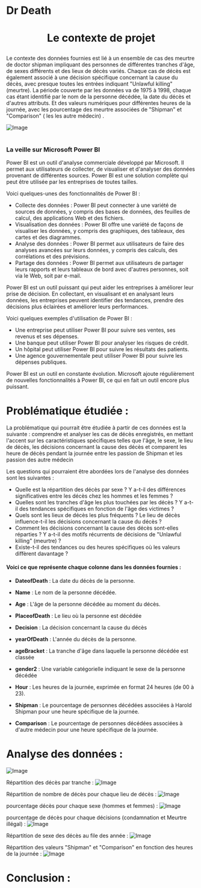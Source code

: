 # Dr Death


# <p align="center">Le contexte de projet</p>
  
Le contexte des données fournies est lié à un ensemble de cas des meurtre de doctor shipman impliquant des personnes de différentes tranches d'âge, de sexes différents et des lieux de décès variés. Chaque cas de décès est également associé à une décision spécifique concernant la cause du décès, avec presque toutes les entrées indiquant "Unlawful killing" (meurtre). La période couverte par les données va de 1975 à 1998, chaque cas étant identifié par le nom de la personne décédée, la date du décès et d'autres attributs. Et des valeurs numériques pour différentes heures de la journée, avec les pourcentage des meurtre associées de "Shipman" et "Comparison" ( les les autre médecin) .

![Image](https://allthatsinteresting.com/wordpress/wp-content/uploads/2021/03/harold-shipman-headshot.jpg)
#

### La veille sur Microsoft Power BI

Power BI est un outil d'analyse commerciale développé par Microsoft. Il permet aux utilisateurs de collecter, de visualiser et d'analyser des données provenant de différentes sources. Power BI est une solution complète qui peut être utilisée par les entreprises de toutes tailles.

Voici quelques-unes des fonctionnalités de Power BI :

* Collecte des données : Power BI peut connecter à une variété de sources de données, y compris des bases de données, des feuilles de calcul, des applications Web et des fichiers.
* Visualisation des données : Power BI offre une variété de façons de visualiser les données, y compris des graphiques, des tableaux, des cartes et des diagrammes.
* Analyse des données : Power BI permet aux utilisateurs de faire des analyses avancées sur leurs données, y compris des calculs, des corrélations et des prévisions.
* Partage des données : Power BI permet aux utilisateurs de partager leurs rapports et leurs tableaux de bord avec d'autres personnes, soit via le Web, soit par e-mail.

Power BI est un outil puissant qui peut aider les entreprises à améliorer leur prise de décision. En collectant, en visualisant et en analysant leurs données, les entreprises peuvent identifier des tendances, prendre des décisions plus éclairées et améliorer leurs performances.

Voici quelques exemples d'utilisation de Power BI :

* Une entreprise peut utiliser Power BI pour suivre ses ventes, ses revenus et ses dépenses.
* Une banque peut utiliser Power BI pour analyser les risques de crédit.
* Un hôpital peut utiliser Power BI pour suivre les résultats des patients.
* Une agence gouvernementale peut utiliser Power BI pour suivre les dépenses publiques.

Power BI est un outil en constante évolution. Microsoft ajoute régulièrement de nouvelles fonctionnalités à Power BI, ce qui en fait un outil encore plus puissant.


# Problématique étudiée :
La problématique qui pourrait être étudiée à partir de ces données est la suivante : comprendre et analyser les cas de décès enregistrés, en mettant l'accent sur les caractéristiques spécifiques telles que l'âge, le sexe, le lieu de décès, les décisions concernant la cause des décès et comparent les heure de décès pendant la journée entre les passion de Shipman et les passion des autre médecin

Les questions qui pourraient être abordées lors de l'analyse des données sont les suivantes :

- Quelle est la répartition des décès par sexe ? Y a-t-il des différences significatives entre les décès chez les hommes et les femmes ?
- Quelles sont les tranches d'âge les plus touchées par les décès ? Y a-t-il des tendances spécifiques en fonction de l'âge des victimes ?
- Quels sont les lieux de décès les plus fréquents ? Le lieu de décès influence-t-il les décisions concernant la cause du décès ?
- Comment les décisions concernant la cause des décès sont-elles réparties ? Y a-t-il des motifs récurrents de décisions de "Unlawful killing" (meurtre) ?
- Existe-t-il des tendances ou des heures spécifiques où les valeurs diffèrent davantage ?
        
#### Voici ce que représente chaque colonne dans les données fournies :

- **DateofDeath** : La date du décès de la personne.

- **Name** : Le nom de la personne décédée.

- **Age** : L'âge de la personne décédée au moment du décès.

- **PlaceofDeath** : Le lieu où la personne est décédée

- **Decision** : La décision concernant la cause du décès 

- **yearOfDeath** : L'année du décès de la personne.

- **ageBracket** : La tranche d'âge dans laquelle la personne décédée est classée

- **gender2** : Une variable catégorielle indiquant le sexe de la personne décédée

- **Hour** : Les heures de la journée, exprimée en format 24 heures (de 00 à 23).

- **Shipman** : Le pourcentage de personnes décédées associées à Harold Shipman pour une heure spécifique de la journée.

- **Comparison** : Le pourcentage de personnes décédées associées à d'autre médecin pour une heure spécifique de la journée.   



# Analyse des données :

![Image](https://github.com/djameleddine-saim/Dr_Death/assets/115147662/bc5fe27b-9c78-494b-941a-79fe7b307732)

Répartition des décès par tranche :
![Image](https://github.com/djameleddine-saim/Dr_Death/assets/115147662/67a125d9-a673-4d1f-b2b2-43e5d6320308)

Répartition de nombre de décès pour chaque lieu de décès :
![Image](https://github.com/djameleddine-saim/Dr_Death/assets/115147662/14b065e5-834b-4c85-babf-e4fd5e276c55)

pourcentage décès pour chaque sexe (hommes et femmes) :
![Image](https://github.com/djameleddine-saim/Dr_Death/assets/115147662/286331a6-8d7f-4821-85a9-2b4bedb920c8) 

pourcentage de décès pour chaque décisions (condamnation et Meurtre illégal) :
![Image](https://github.com/djameleddine-saim/Dr_Death/assets/115147662/f4423500-48d9-4ca4-b405-a3ff5ec964be)

Répartition de sexe des décès au file des année :
![Image](https://github.com/djameleddine-saim/Dr_Death/assets/115147662/4bf5d001-a724-4e2e-a508-a275e3e56aee)

Répartition des valeurs "Shipman" et "Comparison" en fonction des heures de la journée :
![Image](https://github.com/djameleddine-saim/Dr_Death/assets/115147662/fb84938e-2b6c-4382-ad60-1ce86d6263d2)

# Conclusion :
